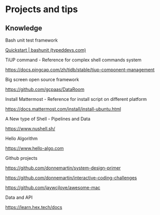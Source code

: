 # Projects and tips



## Knowledge

Bash unit test framework

[Quickstart | bashunit (typeddevs.com)](https://bashunit.typeddevs.com/quickstart)



TiUP command - Reference for complex shell commands system

https://docs.pingcap.com/zh/tidb/stable/tiup-component-management



Big screen open source framework

https://github.com/gcpaas/DataRoom



Install Mattermost - Reference for install script on different platform

https://docs.mattermost.com/install/install-ubuntu.html



A New type of Shell - Pipelines and Data

https://www.nushell.sh/



Hello Algorithm

https://www.hello-algo.com



Github projects

https://github.com/donnemartin/system-design-primer

https://github.com/donnemartin/interactive-coding-challenges

https://github.com/jaywcjlove/awesome-mac



Data and API

https://learn.hex.tech/docs


